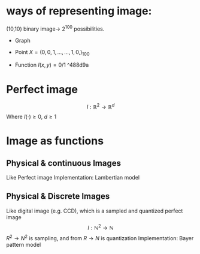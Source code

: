 # ways of representing image:
(10,10) binary image-> $2^{100}$ possibilities.
- Graph 

- Point
$X= (0,0,1,...,..., 1,0,) _{100}$

- Function
$I(x,y)=0/1$ ^488d9a

# Perfect image 

$$ I:\mathbb{R}^{2} \rightarrow \mathbb{R}^d$$
Where $I(\cdot) \geq 0, \ d\geq 1$

# Image as functions

## Physical & continuous Images
Like Perfect image
Implementation: Lambertian model

## Physical & Discrete Images
Like digital image (e.g. CCD), which is a sampled and quantized perfect image 
$$
I:\mathbb{N}^{2}\rightarrow \mathbb{N}
$$
 $R^2 \rightarrow N^2$ is sampling, and from $R \rightarrow N$ is quantization
 Implementation: Bayer pattern model
## 

